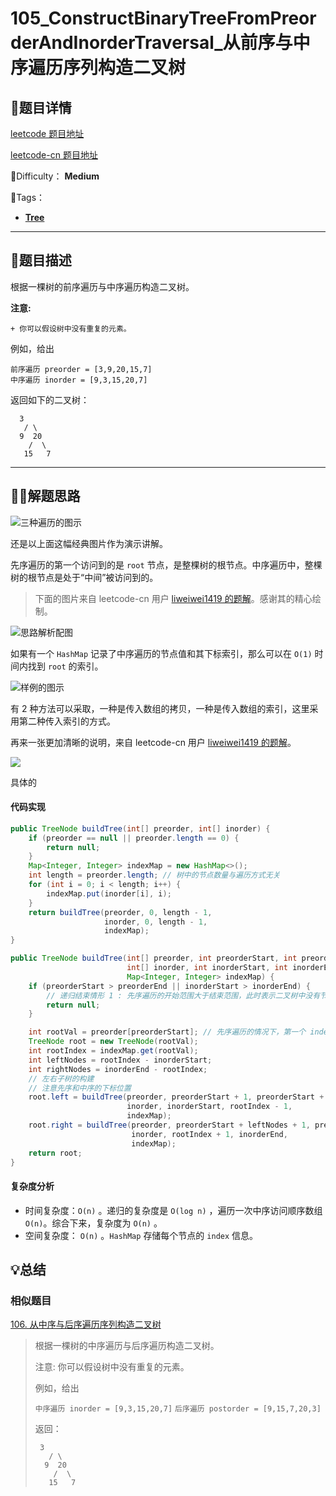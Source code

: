 

# 105_ConstructBinaryTreeFromPreorderAndInorderTraversal_从前序与中序遍历序列构造二叉树

## 📌题目详情

[leetcode 题目地址](https://leetcode.com/problems/construct-binary-tree-from-preorder-and-inorder-traversal/)

[leetcode-cn 题目地址](https://leetcode-cn.com/problems/construct-binary-tree-from-preorder-and-inorder-traversal/)

📗Difficulty： **Medium** 

🎯Tags：

+ **[Tree](https://leetcode.com/tag/tree/)**



---

## 📃题目描述

根据一棵树的前序遍历与中序遍历构造二叉树。

**注意:**

	+ 你可以假设树中没有重复的元素。

例如，给出

```
前序遍历 preorder = [3,9,20,15,7]
中序遍历 inorder = [9,3,15,20,7]
```

返回如下的二叉树：

```
  3
   / \
  9  20
    /  \
   15   7
```



****

## 🏹🎯解题思路

![三种遍历的图示](https://assets.ryantech.ltd/ab103822e75b5b15c615b68560cb2416.jpg)

还是以上面这幅经典图片作为演示讲解。

先序遍历的第一个访问到的是 `root` 节点，是整棵树的根节点。中序遍历中，整棵树的根节点是处于“中间”被访问到的。

> 下面的图片来自 leetcode-cn 用户 [liweiwei1419 的题解](https://leetcode-cn.com/problems/construct-binary-tree-from-preorder-and-inorder-traversal/solution/qian-xu-bian-li-python-dai-ma-java-dai-ma-by-liwei/)。感谢其的精心绘制。

![思路解析配图](https://assets.ryantech.ltd/20200603145636.png)

如果有一个 `HashMap` 记录了中序遍历的节点值和其下标索引，那么可以在 `O(1)` 时间内找到 `root` 的索引。

![样例的图示](https://assets.ryantech.ltd/20200603142659.jpg)

有 2 种方法可以采取，一种是传入数组的拷贝，一种是传入数组的索引，这里采用第二种传入索引的方式。

再来一张更加清晰的说明，来自 leetcode-cn 用户 [liweiwei1419 的题解](https://leetcode-cn.com/problems/construct-binary-tree-from-preorder-and-inorder-traversal/solution/qian-xu-bian-li-python-dai-ma-java-dai-ma-by-liwei/)。

![](https://assets.ryantech.ltd/20200603142915.png)



具体的

#### 代码实现

```java
public TreeNode buildTree(int[] preorder, int[] inorder) {
    if (preorder == null || preorder.length == 0) {
        return null;
    }
    Map<Integer, Integer> indexMap = new HashMap<>();
    int length = preorder.length; // 树中的节点数量与遍历方式无关
    for (int i = 0; i < length; i++) {
        indexMap.put(inorder[i], i);
    }
    return buildTree(preorder, 0, length - 1,
                     inorder, 0, length - 1,
                     indexMap);
}

public TreeNode buildTree(int[] preorder, int preorderStart, int preorderEnd,
                          int[] inorder, int inorderStart, int inorderEnd,
                          Map<Integer, Integer> indexMap) {
    if (preorderStart > preorderEnd || inorderStart > inorderEnd) {
        // 递归结束情形 1 : 先序遍历的开始范围大于结束范围，此时表示二叉树中没有节点
        return null;
    }

    int rootVal = preorder[preorderStart]; // 先序遍历的情况下，第一个 index 处为根节点
    TreeNode root = new TreeNode(rootVal);
    int rootIndex = indexMap.get(rootVal);
    int leftNodes = rootIndex - inorderStart;
    int rightNodes = inorderEnd - rootIndex;
    // 左右子树的构建
    // 注意先序和中序的下标位置
    root.left = buildTree(preorder, preorderStart + 1, preorderStart + leftNodes,
                          inorder, inorderStart, rootIndex - 1,
                          indexMap);
    root.right = buildTree(preorder, preorderStart + leftNodes + 1, preorderEnd,
                           inorder, rootIndex + 1, inorderEnd,
                           indexMap);
    return root;
}
```



#### 复杂度分析

+ 时间复杂度：`O(n)` 。递归的复杂度是  `O(log n)` ，遍历一次中序访问顺序数组 `O(n)`。综合下来，复杂度为 `O(n)` 。
+ 空间复杂度： `O(n)` 。`HashMap` 存储每个节点的 `index` 信息。



## 💡总结

### 相似题目

[106. 从中序与后序遍历序列构造二叉树](https://leetcode-cn.com/problems/construct-binary-tree-from-inorder-and-postorder-traversal/)

> 根据一棵树的中序遍历与后序遍历构造二叉树。
>
> 注意:
> 你可以假设树中没有重复的元素。
>
> 例如，给出
>
> `中序遍历 inorder = [9,3,15,20,7]`
> `后序遍历 postorder = [9,15,7,20,3]`
>
> 返回：
>
> ```
>  3
>    / \
>   9  20
>     /  \
>    15   7
> ```

